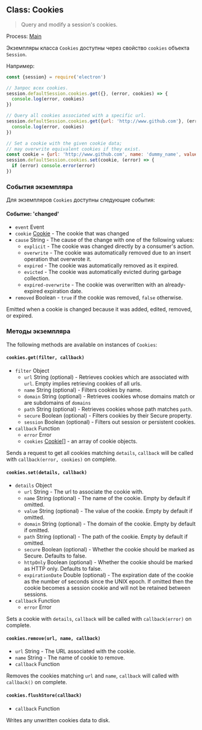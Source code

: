 ## Class: Cookies

> Query and modify a session's cookies.

Process: [Main](../glossary.md#main-process)

Экземпляры класса `Cookies` доступны через свойство `cookies` объекта `Session`.

Например:

```javascript
const {session} = require('electron')

// Запрос всех cookies.
session.defaultSession.cookies.get({}, (error, cookies) => {
  console.log(error, cookies)
})

// Query all cookies associated with a specific url.
session.defaultSession.cookies.get({url: 'http://www.github.com'}, (error, cookies) => {
  console.log(error, cookies)
})

// Set a cookie with the given cookie data;
// may overwrite equivalent cookies if they exist.
const cookie = {url: 'http://www.github.com', name: 'dummy_name', value: 'dummy'}
session.defaultSession.cookies.set(cookie, (error) => {
  if (error) console.error(error)
})
```

### События экземпляра

Для экземпляров `Cookies` доступны следующие события:

#### Событие: 'changed'

* `event` Event
* `cookie` [Cookie](structures/cookie.md) - The cookie that was changed
* `cause` String - The cause of the change with one of the following values: 
  * `explicit` - The cookie was changed directly by a consumer's action.
  * `overwrite` - The cookie was automatically removed due to an insert operation that overwrote it.
  * `expired` - The cookie was automatically removed as it expired.
  * `evicted` - The cookie was automatically evicted during garbage collection.
  * `expired-overwrite` - The cookie was overwritten with an already-expired expiration date.
* `removed` Boolean - `true` if the cookie was removed, `false` otherwise.

Emitted when a cookie is changed because it was added, edited, removed, or expired.

### Методы экземпляра

The following methods are available on instances of `Cookies`:

#### `cookies.get(filter, callback)`

* `filter` Object 
  * `url` String (optional) - Retrieves cookies which are associated with `url`. Empty implies retrieving cookies of all urls.
  * `name` String (optional) - Filters cookies by name.
  * `domain` String (optional) - Retrieves cookies whose domains match or are subdomains of `domains`
  * `path` String (optional) - Retrieves cookies whose path matches `path`.
  * `secure` Boolean (optional) - Filters cookies by their Secure property.
  * `session` Boolean (optional) - Filters out session or persistent cookies.
* `callback` Function 
  * `error` Error
  * `cookies` [Cookie[]](structures/cookie.md) - an array of cookie objects.

Sends a request to get all cookies matching `details`, `callback` will be called with `callback(error, cookies)` on complete.

#### `cookies.set(details, callback)`

* `details` Object 
  * `url` String - The url to associate the cookie with.
  * `name` String (optional) - The name of the cookie. Empty by default if omitted.
  * `value` String (optional) - The value of the cookie. Empty by default if omitted.
  * `domain` String (optional) - The domain of the cookie. Empty by default if omitted.
  * `path` String (optional) - The path of the cookie. Empty by default if omitted.
  * `secure` Boolean (optional) - Whether the cookie should be marked as Secure. Defaults to false.
  * `httpOnly` Boolean (optional) - Whether the cookie should be marked as HTTP only. Defaults to false.
  * `expirationDate` Double (optional) - The expiration date of the cookie as the number of seconds since the UNIX epoch. If omitted then the cookie becomes a session cookie and will not be retained between sessions.
* `callback` Function 
  * `error` Error

Sets a cookie with `details`, `callback` will be called with `callback(error)` on complete.

#### `cookies.remove(url, name, callback)`

* `url` String - The URL associated with the cookie.
* `name` String - The name of cookie to remove.
* `callback` Function

Removes the cookies matching `url` and `name`, `callback` will called with `callback()` on complete.

#### `cookies.flushStore(callback)`

* `callback` Function

Writes any unwritten cookies data to disk.